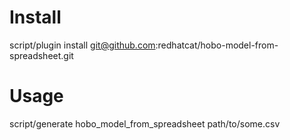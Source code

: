 Install
=======

script/plugin install git@github.com:redhatcat/hobo-model-from-spreadsheet.git

Usage
=====

script/generate hobo_model_from_spreadsheet path/to/some.csv
